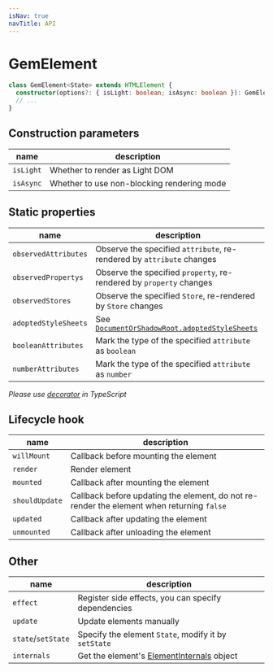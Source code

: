```yaml
---
isNav: true
navTitle: API
---
```


# GemElement

```ts
class GemElement<State> extends HTMLElement {
  constructor(options?: { isLight: boolean; isAsync: boolean }): GemElement;
  // ...
}
```

## Construction parameters

| name      | description                                |
| --------- | ------------------------------------------ |
| `isLight` | Whether to render as Light DOM             |
| `isAsync` | Whether to use non-blocking rendering mode |

## Static properties

| name                 | description                                                           |
| -------------------- | --------------------------------------------------------------------- |
| `observedAttributes` | Observe the specified `attribute`, re-rendered by `attribute` changes |
| `observedPropertys`  | Observe the specified `property`, re-rendered by `property` changes   |
| `observedStores`     | Observe the specified `Store`, re-rendered by `Store` changes         |
| `adoptedStyleSheets` | See [`DocumentOrShadowRoot.adoptedStyleSheets`][1]                    |
| `booleanAttributes`  | Mark the type of the specified `attribute` as `boolean`               |
| `numberAttributes`   | Mark the type of the specified `attribute` as `number`                |

[1]: https://developer.mozilla.org/en-US/docs/Web/API/DocumentOrShadowRoot/adoptedStyleSheets

_Please use [decorator](./007-decorator) in TypeScript_

## Lifecycle hook

| name           | description                                                                               |
| -------------- | ----------------------------------------------------------------------------------------- |
| `willMount`    | Callback before mounting the element                                                      |
| `render`       | Render element                                                                            |
| `mounted`      | Callback after mounting the element                                                       |
| `shouldUpdate` | Callback before updating the element, do not re-render the element when returning `false` |
| `updated`      | Callback after updating the element                                                       |
| `unmounted`    | Callback after unloading the element                                                      |

## Other

| name               | description                                          |
| ------------------ | ---------------------------------------------------- |
| `effect`           | Register side effects, you can specify dependencies  |
| `update`           | Update elements manually                             |
| `state`/`setState` | Specify the element `State`, modify it by `setState` |
| `internals`        | Get the element's [ElementInternals][2] object       |

[2]: https://html.spec.whatwg.org/multipage/custom-elements.html#the-elementinternals-interface
